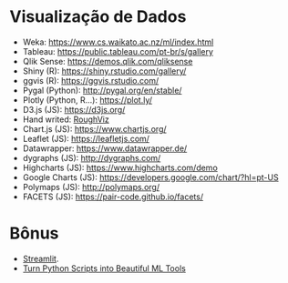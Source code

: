 # Visualização de Dados

- Weka: https://www.cs.waikato.ac.nz/ml/index.html
- Tableau: https://public.tableau.com/pt-br/s/gallery
- Qlik Sense: https://demos.qlik.com/qliksense
- Shiny (R):  https://shiny.rstudio.com/gallery/
- ggvis (R): https://ggvis.rstudio.com/
- Pygal (Python): http://pygal.org/en/stable/
- Plotly (Python, R...): https://plot.ly/
- D3.js (JS): https://d3js.org/
- Hand writed: [RoughViz](https://medium.com/better-programming/visualize-your-data-with-hand-drawn-charts-with-the-roughviz-charting-library-a3a9f3ee4f84)
- Chart.js (JS): https://www.chartjs.org/
- Leaflet (JS): https://leafletjs.com/
- Datawrapper: https://www.datawrapper.de/
- dygraphs (JS): http://dygraphs.com/
- Highcharts (JS): https://www.highcharts.com/demo
- Google Charts (JS): https://developers.google.com/chart/?hl=pt-US
- Polymaps (JS): http://polymaps.org/
- FACETS (JS): https://pair-code.github.io/facets/

# Bônus
- [Streamlit](https://streamlit.io/).
- [Turn Python Scripts into Beautiful ML Tools](https://towardsdatascience.com/coding-ml-tools-like-you-code-ml-models-ddba3357eace)
